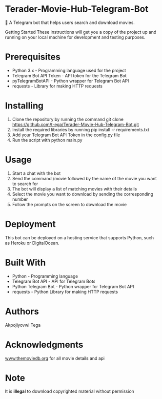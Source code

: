 # Terader-Movie-Hub-Telegram-Bot
🎥 A Telegram bot that helps users search and download movies.

Getting Started
These instructions will get you a copy of the project up and running on your local machine for development and testing purposes.

# Prerequisites
- Python 3.x - Programming language used for the project
- Telegram Bot API Token - API token for the Telegram Bot
- pyTelegramBotAPI - Python wrapper for Telegram Bot API
- requests - Library for making HTTP requests
# Installing
1. Clone the repository by running the command git clone https://github.com/t-ega/Terader-Movie-Hub-Telegram-Bot.git
2. Install the required libraries by running pip install -r requirements.txt
3. Add your Telegram Bot API Token in the config.py file
4. Run the script with python main.py

# Usage
1. Start a chat with the bot
2. Send the command /movie followed by the name of the movie you want to search for
3. The bot will display a list of matching movies with their details
4. Select the movie you want to download by sending the corresponding number
5. Follow the prompts on the screen to download the movie
# Deployment
This bot can be deployed on a hosting service that supports Python, such as Heroku or DigitalOcean.

# Built With
- Python - Programming language
- Telegram Bot API - API for Telegram Bots
- Python Telegram Bot - Python wrapper for Telegram Bot API
- requests - Python Library for making HTTP requests

# Authors
Akpojiyovwi Tega

# Acknowledgments
www.themoviedb.org for all movie details and api
# Note
It is **illegal** to download copyrighted material without permission
